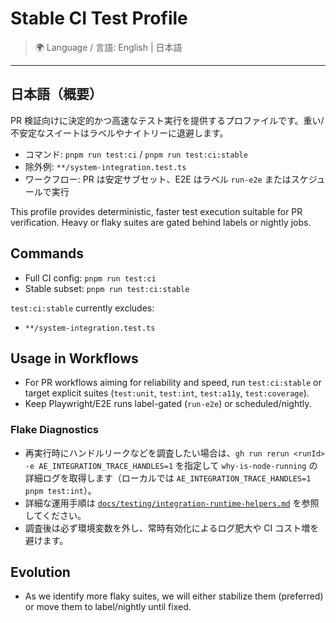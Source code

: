 # Stable CI Test Profile

> 🌍 Language / 言語: English | 日本語

---

## 日本語（概要）

PR 検証向けに決定的かつ高速なテスト実行を提供するプロファイルです。重い/不安定なスイートはラベルやナイトリーに退避します。

- コマンド: `pnpm run test:ci` / `pnpm run test:ci:stable`
- 除外例: `**/system-integration.test.ts`
- ワークフロー: PR は安定サブセット、E2E はラベル `run-e2e` またはスケジュールで実行

This profile provides deterministic, faster test execution suitable for PR verification. Heavy or flaky suites are gated behind labels or nightly jobs.

## Commands
- Full CI config: `pnpm run test:ci`
- Stable subset: `pnpm run test:ci:stable`

`test:ci:stable` currently excludes:
- `**/system-integration.test.ts`

## Usage in Workflows
- For PR workflows aiming for reliability and speed, run `test:ci:stable` or target explicit suites (`test:unit`, `test:int`, `test:a11y`, `test:coverage`).
- Keep Playwright/E2E runs label-gated (`run-e2e`) or scheduled/nightly.

### Flake Diagnostics
- 再実行時にハンドルリークなどを調査したい場合は、`gh run rerun <runId> -e AE_INTEGRATION_TRACE_HANDLES=1` を指定して `why-is-node-running` の詳細ログを取得します（ローカルでは `AE_INTEGRATION_TRACE_HANDLES=1 pnpm test:int`）。  
- 詳細な運用手順は [`docs/testing/integration-runtime-helpers.md`](../testing/integration-runtime-helpers.md) を参照してください。  
- 調査後は必ず環境変数を外し、常時有効化によるログ肥大や CI コスト増を避けます。

## Evolution
- As we identify more flaky suites, we will either stabilize them (preferred) or move them to label/nightly until fixed.
